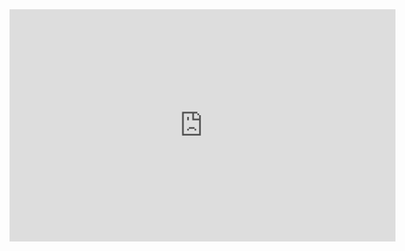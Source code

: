 <iframe width="680" height="410" src="https://www.youtube.com/embed/hSGuMfv24xA" frameborder="0" allow="accelerometer; autoplay; encrypted-media; gyroscope; picture-in-picture" allowfullscreen></iframe>
